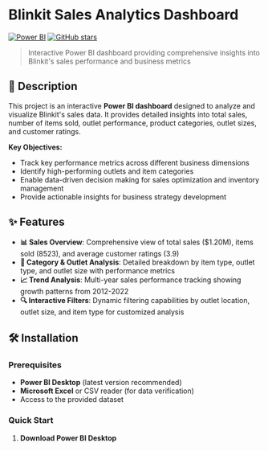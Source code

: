 # Blinkit Sales Analytics Dashboard

[![Power BI](https://img.shields.io/badge/Power%20BI-Dashboard-yellow.svg)](https://powerbi.microsoft.com/)
[![GitHub stars](https://img.shields.io/github/stars/hritikanalytics/blinkit-sales-analytics.svg)](https://github.com/hritikanalytics/blinkit-sales-analytics/stargazers)

> Interactive Power BI dashboard providing comprehensive insights into Blinkit's sales performance and business metrics

## 📖 Description

This project is an interactive **Power BI dashboard** designed to analyze and visualize Blinkit's sales data. It provides detailed insights into total sales, number of items sold, outlet performance, product categories, outlet sizes, and customer ratings.

**Key Objectives:**
- Track key performance metrics across different business dimensions
- Identify high-performing outlets and item categories
- Enable data-driven decision making for sales optimization and inventory management
- Provide actionable insights for business strategy development

## ✨ Features

- **📊 Sales Overview**: Comprehensive view of total sales ($1.20M), items sold (8523), and average customer ratings (3.9)
- **🏪 Category & Outlet Analysis**: Detailed breakdown by item type, outlet type, and outlet size with performance metrics
- **📈 Trend Analysis**: Multi-year sales performance tracking showing growth patterns from 2012-2022
- **🔍 Interactive Filters**: Dynamic filtering capabilities by outlet location, outlet size, and item type for customized analysis

## 🛠️ Installation

### Prerequisites
- **Power BI Desktop** (latest version recommended)
- **Microsoft Excel** or CSV reader (for data verification)
- Access to the provided dataset

### Quick Start

1. **Download Power BI Desktop**
